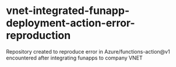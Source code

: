 # vnet-integrated-funapp-deployment-action-error-reproduction
Repository created to reproduce error in Azure/functions-action@v1 encountered after integrating funapps to company VNET
